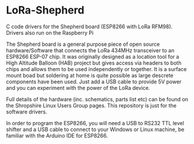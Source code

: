 # LoRa-Shepherd
C code drivers for the Shepherd board (ESP8266 with LoRa RFM98). Drivers also run on the Raspberry Pi 

The Shepherd board is a general purpose piece of open source hardware/Software that connects the LoRa 434MHz transceiver to an ESP8266 ESP-07 chip. It was originally designed as a location tool for a High Altitude Balloon (HAB) project but gives access via headers to both chips and allows them to be used independently or together. It is a surface mount boad but soldering at home is quite possible as large descrete components have been used. Just add a USB cable to provide 5V power and you can experiment with the power of the LoRa device. 

Full details of the hardware (inc. schematics, parts list etc) can be found on the Shropshire Linux Users Group pages. This repository is just for the software drivers.

In order to program the ESP8266, you will need a USB to RS232 TTL level shifter and a USB cable to connect to your Windows or Linux machine, be familiar with the Arduino IDE for ESP8266.

